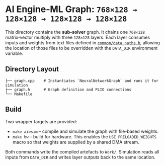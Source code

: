 # AI Engine-ML Graph: `768×128 → 128×128 → 128×128 → 128×128`

This directory contains the **sub‑solver** graph.  It chains one
`768×128` matrix‑vector multiply with three `128×128` layers.  Each layer
consumes inputs and weights from text files defined in
[`common/data_paths.h`](../common/data_paths.h), allowing the location of
those files to be overridden with the `DATA_DIR` environment variable.

## Directory Layout

```
├── graph.cpp    # Instantiates `NeuralNetworkGraph` and runs it for simulation
├── graph.h      # Graph definition and PLIO connections
└── Makefile
```

## Build

Two wrapper targets are provided:

- `make aiesim` – compile and simulate the graph with file-based weights.
- `make hw` – build for hardware. This enables the `USE_PRELOADED_WEIGHTS`
  macro so that weights are supplied by a shared DMA stream.

Both commands write the compiled artefacts to `Work/`. Simulation reads all
inputs from `DATA_DIR` and writes layer outputs back to the same location.

